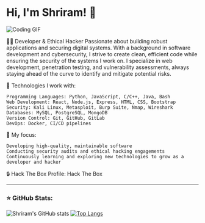 # Hi, I'm Shriram! 👋 

![Coding GIF](https://media4.giphy.com/media/v1.Y2lkPTc5MGI3NjExaWkyZDFzdTRuc2kya2lhM3VoZzdvbjI3ZzRtM3E4cWV5cW93MDl3ciZlcD12MV9pbnRlcm5hbF9naWZfYnlfaWQmY3Q9Zw/f3iwJFOVOwuy7K6FFw/giphy.gif)

👨‍💻 Developer & Ethical Hacker
Passionate about building robust applications and securing digital systems. With a background in software development and cybersecurity, I strive to create clean, efficient code while ensuring the security of the systems I work on. I specialize in web development, penetration testing, and vulnerability assessments, always staying ahead of the curve to identify and mitigate potential risks.

🔧 Technologies I work with:

    Programming Languages: Python, JavaScript, C/C++, Java, Bash
    Web Development: React, Node.js, Express, HTML, CSS, Bootstrap
    Security: Kali Linux, Metasploit, Burp Suite, Nmap, Wireshark
    Databases: MySQL, PostgreSQL, MongoDB
    Version Control: Git, GitHub, GitLab
    DevOps: Docker, CI/CD pipelines

🚀 My focus:

    Developing high-quality, maintainable software
    Conducting security audits and ethical hacking engagements
    Continuously learning and exploring new technologies to grow as a developer and hacker

🔒 Hack The Box Profile:
Hack The Box


---

### ⭐ GitHub Stats:

![Shriram's GitHub stats](https://github-readme-stats.vercel.app/api?username=anuraghazra&show_icons=true&theme=radical)
[![Top Langs](https://github-readme-stats.vercel.app/api/top-langs/?username=anuraghazra&layout=donut)](https://github.com/anuraghazra/github-readme-stats)

